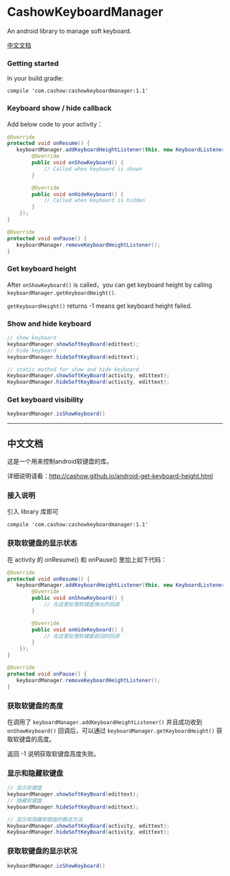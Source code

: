 # CashowKeyboardManager

An android library to manage soft keyboard.

[中文文档](https://github.com/cashow/CashowKeyboardManager#中文文档)

### Getting started

In your build.gradle:
```
compile 'com.cashow:cashowkeyboardmanager:1.1'
```

### Keyboard show / hide callback

Add below code to your activity：
```java
@Override
protected void onResume() {
   keyboardManager.addKeyboardHeightListener(this, new KeyboardListener() {
        @Override
        public void onShowKeyboard() {
            // Called when keyboard is shown
        }

        @Override
        public void onHideKeyboard() {
            // Called when keyboard is hidden
        }
    });
}

@Override
protected void onPause() {
   keyboardManager.removeKeyboardHeightListener();
}
```

### Get keyboard height

After `onShowKeyboard()` is called，you can get keyboard height by calling `keyboardManager.getKeyboardHeight()`.

`getKeyboardHeight()` returns -1 means get keyboard height failed.

### Show and hide keyboard

```java
// show keyboard
keyboardManager.showSoftKeyBoard(edittext);
// hide keyboard
keyboardManager.hideSoftKeyBoard(edittext);

// static method for show and hide keyboard
KeyboardManager.showSoftKeyBoard(activity, edittext);
KeyboardManager.hideSoftKeyBoard(activity, edittext);
```

### Get keyboard visibility

```java
keyboardManager.isShowKeyboard()
```

--------

## 中文文档

这是一个用来控制android软键盘的库。

详细说明请看：<http://cashow.github.io/android-get-keyboard-height.html>

### 接入说明

引入 library 库即可
```
compile 'com.cashow:cashowkeyboardmanager:1.1'
```

### 获取软键盘的显示状态

在 activity 的 onResume() 和 onPause() 里加上如下代码：
```java
@Override
protected void onResume() {
   keyboardManager.addKeyboardHeightListener(this, new KeyboardListener() {
        @Override
        public void onShowKeyboard() {
            // 在这里处理软键盘弹出的回调
        }

        @Override
        public void onHideKeyboard() {
            // 在这里处理软键盘收回的回调
        }
    });
}

@Override
protected void onPause() {
   keyboardManager.removeKeyboardHeightListener();
}
```

### 获取软键盘的高度

在调用了 `keyboardManager.addKeyboardHeightListener()` 并且成功收到 `onShowKeyboard()` 回调后，可以通过 `keyboardManager.getKeyboardHeight()` 获取软键盘的高度。

返回 -1 说明获取软键盘高度失败。

### 显示和隐藏软键盘

```java
// 显示软键盘
keyboardManager.showSoftKeyBoard(edittext);
// 隐藏软键盘
keyboardManager.hideSoftKeyBoard(edittext);

// 显示和隐藏软键盘的静态方法
KeyboardManager.showSoftKeyBoard(activity, edittext);
KeyboardManager.hideSoftKeyBoard(activity, edittext);
```

### 获取软键盘的显示状况

```java
keyboardManager.isShowKeyboard()
```
